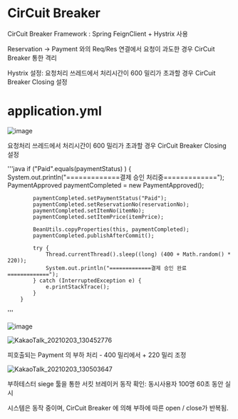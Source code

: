 
# CirCuit Breaker

CirCuit Breaker Framework : Spring FeignClient + Hystrix 사용

Reservation -> Payment 와의 Req/Res 연결에서 요청이 과도한 경우 CirCuit Breaker 통한 격리

Hystrix 설정: 요청처리 쓰레드에서 처리시간이 600 밀리가 초과할 경우 CirCuit Breaker Closing 설정 


# application.yml

![image](https://user-images.githubusercontent.com/5582138/106612834-e1159380-65ac-11eb-8e42-33852762480a.png)


요청처리 쓰레드에서 처리시간이 600 밀리가 초과할 경우 CirCuit Breaker Closing 설정 


'''java
        if ("Paid".equals(paymentStatus) ) {
            System.out.println("=============결제 승인 처리중=============");
            PaymentApproved paymentCompleted = new PaymentApproved();

            paymentCompleted.setPaymentStatus("Paid");
            paymentCompleted.setReservationNo(reservationNo);
            paymentCompleted.setItemNo(itemNo);
            paymentCompleted.setItemPrice(itemPrice);

            BeanUtils.copyProperties(this, paymentCompleted);
            paymentCompleted.publishAfterCommit();

            try {
                Thread.currentThread().sleep((long) (400 + Math.random() * 220));
                System.out.println("=============결제 승인 완료=============");
            } catch (InterruptedException e) {
                e.printStackTrace();
            }
        }
'''

![image](https://user-images.githubusercontent.com/5582138/106613261-57b29100-65ad-11eb-8120-3f2a877a187e.png)

![KakaoTalk_20210203_130452776](https://user-images.githubusercontent.com/5582138/106697123-810d0480-6621-11eb-9792-e0eb79b1182c.png)

피호출되는 Payment 의 부하 처리 - 400 밀리에서 + 220 밀리 조정

![KakaoTalk_20210203_130503647](https://user-images.githubusercontent.com/5582138/106697125-8407f500-6621-11eb-86fd-d80d56910bd1.png)

부하테스터 siege 툴을 통한 서킷 브레이커 동작 확인:
동시사용자 100명
60초 동안 실시




시스템은 동작 중이며, CirCuit Breaker 에 의해 부하에 따른 open / close가 반복됨.
